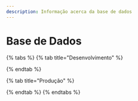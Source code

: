 ```yaml
---
description: Informação acerca da base de dados
---
```


# Base de Dados

{% tabs %}
{% tab title="Desenvolvimento" %}

{% endtab %}

{% tab title="Produção" %}

{% endtab %}
{% endtabs %}

